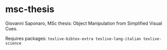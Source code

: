 # msc-thesis
Giovanni Saponaro, MSc thesis: Object Manipulation from Simplified Visual Cues.

Requires packages: ```texlive-bibtex-extra texlive-lang-italian texlive-science```
